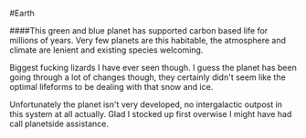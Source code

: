 #Earth

####This green and blue planet has supported carbon based life for millions of years. Very few planets are this habitable, the atmosphere and climate are lenient and existing species welcoming.

Biggest fucking lizards I have ever seen though. I guess the planet has been going through a lot of changes though, they certainly didn't seem like the optimal lifeforms to be dealing with that snow and ice.

Unfortunately the planet isn't very developed, no intergalactic outpost in this system at all actually. Glad I stocked up first overwise I might have had call planetside assistance.